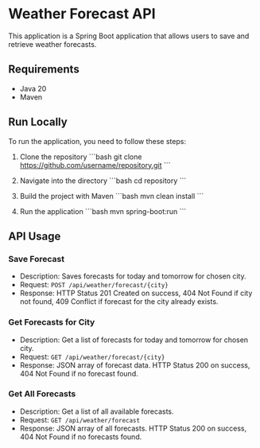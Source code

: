 # Weather Forecast API

This application is a Spring Boot application that allows users to save and retrieve weather forecasts.

## Requirements

- Java 20
- Maven

## Run Locally

To run the application, you need to follow these steps:

1. Clone the repository
\```bash
git clone https://github.com/username/repository.git
\```

2. Navigate into the directory
\```bash
cd repository
\```

3. Build the project with Maven
\```bash
mvn clean install
\```

4. Run the application
\```bash
mvn spring-boot:run
\```

## API Usage

### Save Forecast

- Description: Saves forecasts for today and tomorrow for chosen city.
- Request: `POST /api/weather/forecast/{city}`
- Response: HTTP Status 201 Created on success, 404 Not Found if city not found, 409 Conflict if forecast for the city already exists.

### Get Forecasts for City

- Description: Get a list of forecasts for today and tomorrow for chosen city.
- Request: `GET /api/weather/forecast/{city}`
- Response: JSON array of forecast data. HTTP Status 200 on success, 404 Not Found if no forecast found.

### Get All Forecasts

- Description: Get a list of all available forecasts.
- Request: `GET /api/weather/forecast`
- Response: JSON array of all forecasts. HTTP Status 200 on success, 404 Not Found if no forecasts found.
